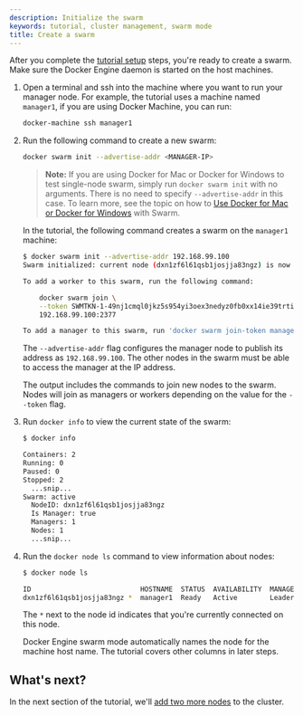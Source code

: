 ```yaml
---
description: Initialize the swarm
keywords: tutorial, cluster management, swarm mode
title: Create a swarm
---
```


After you complete the [tutorial setup](index.md) steps, you're ready
to create a swarm. Make sure the Docker Engine daemon is started on the host
machines.

1.  Open a terminal and ssh into the machine where you want to run your manager
node. For example, the tutorial uses a machine named `manager1`, 
if you are using Docker Machine, you can run:

    ```bash
    docker-machine ssh manager1
    ```

2.  Run the following command to create a new swarm:

    ```bash
    docker swarm init --advertise-addr <MANAGER-IP>
    ```

    >**Note:** If you are using Docker for Mac or Docker for Windows to test
    single-node swarm, simply run `docker swarm init` with no arguments. There is no
    need to specify `--advertise-addr` in this case. To learn more, see the topic
    on how to [Use Docker for Mac or Docker for
    Windows](index.md#use-docker-for-mac-or-docker-for-windows) with Swarm.

    In the tutorial, the following command creates a swarm on the `manager1`
    machine:

    ```bash
    $ docker swarm init --advertise-addr 192.168.99.100
    Swarm initialized: current node (dxn1zf6l61qsb1josjja83ngz) is now a manager.

    To add a worker to this swarm, run the following command:

        docker swarm join \
        --token SWMTKN-1-49nj1cmql0jkz5s954yi3oex3nedyz0fb0xx14ie39trti4wxv-8vxv8rssmk743ojnwacrr2e7c \
        192.168.99.100:2377

    To add a manager to this swarm, run 'docker swarm join-token manager' and follow the instructions.
    ```

    The `--advertise-addr` flag configures the manager node to publish its
    address as `192.168.99.100`. The other nodes in the swarm must be able
    to access the manager at the IP address.

    The output includes the commands to join new nodes to the swarm. Nodes will
    join as managers or workers depending on the value for the `--token`
    flag.

2.  Run `docker info` to view the current state of the swarm:

    ```bash
    $ docker info

    Containers: 2
    Running: 0
    Paused: 0
    Stopped: 2
      ...snip...
    Swarm: active
      NodeID: dxn1zf6l61qsb1josjja83ngz
      Is Manager: true
      Managers: 1
      Nodes: 1
      ...snip...
    ```

3.  Run the `docker node ls` command to view information about nodes:

    ```bash
    $ docker node ls

    ID                           HOSTNAME  STATUS  AVAILABILITY  MANAGER STATUS
    dxn1zf6l61qsb1josjja83ngz *  manager1  Ready   Active        Leader

    ```

    The `*` next to the node id indicates that you're currently connected on
    this node.

    Docker Engine swarm mode automatically names the node for the machine host
    name. The tutorial covers other columns in later steps.

## What's next?

In the next section of the tutorial, we'll [add two more nodes](add-nodes.md) to
the cluster.
